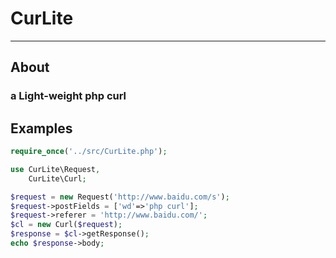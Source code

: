 # CurLite

---

## About
### a Light-weight php curl

## Examples

```php
require_once('../src/CurLite.php');

use CurLite\Request,
	CurLite\Curl;

$request = new Request('http://www.baidu.com/s');
$request->postFields = ['wd'=>'php curl'];
$request->referer = 'http://www.baidu.com/';
$cl = new Curl($request);
$response = $cl->getResponse();
echo $response->body;
```
